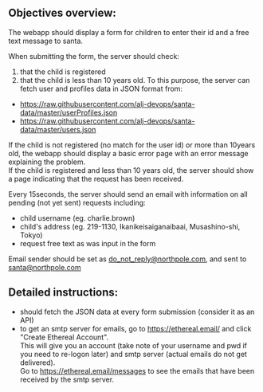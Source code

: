 ## Objectives overview:

The webapp should display a form for children to enter their id and a free text message to santa.

When submitting the form, the server should check:
 1. that the child is registered
 2. that the child is less than 10 years old.
To this purpose, the server can fetch user and profiles data in JSON format from:
- https://raw.githubusercontent.com/alj-devops/santa-data/master/userProfiles.json
- https://raw.githubusercontent.com/alj-devops/santa-data/master/users.json

If the child is not registered (no match for the user id) or more than 10years old, the webapp should display a basic error page with an error message explaining the problem.\
If the child is registered and less than 10 years old, the server should show a page indicating that the request has been received.

Every 15seconds, the server should send an email with information on all pending (not yet sent) requests including:
- child username (eg. charlie.brown)
- child's address (eg. 219-1130, Ikanikeisaiganaibaai, Musashino-shi, Tokyo)
- request free text as was input in the form

Email sender should be set as do_not_reply@northpole.com, and sent to santa@northpole.com

## Detailed instructions:

- should fetch the JSON data at every form submission (consider it as an API)
- to get an smtp server for emails, go to https://ethereal.email/ and click "Create Ethereal Account".\
This will give you an account (take note of your username and pwd if you need to re-logon later) and smtp server (actual emails do not get delivered).\
Go to https://ethereal.email/messages to see the emails that have been received by the smtp server.

